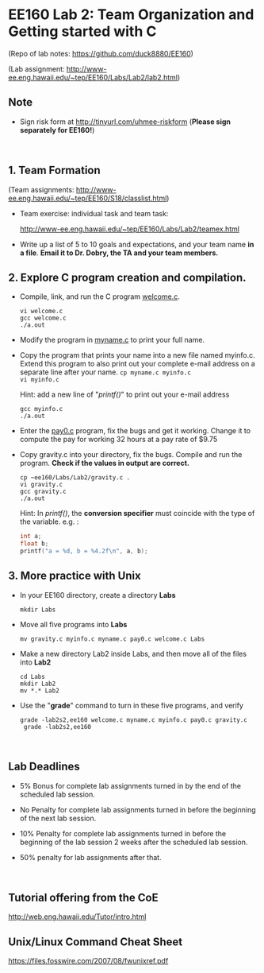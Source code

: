# EE160 Lab 2: Team Organization and Getting started with C

(Repo of lab notes: <https://github.com/duck8880/EE160>)

(Lab assignment: <http://www-ee.eng.hawaii.edu/~tep/EE160/Labs/Lab2/lab2.html>)



## Note

- Sign risk form at <http://tinyurl.com/uhmee-riskform> (**Please sign separately for EE160!**)

  ​

## 1. Team Formation

(Team assignments: <http://www-ee.eng.hawaii.edu/~tep/EE160/S18/classlist.html>)

- Team exercise: individual task and team task:

  <http://www-ee.eng.hawaii.edu/~tep/EE160/Labs/Lab2/teamex.html>

- Write up a list of 5 to 10 goals and expectations, and your team name **in a file**. **Email it to Dr. Dobry, the TA and your team members.**





## 2. Explore C program creation and compilation.

- Compile, link, and run the C program [welcome.c](http://www-ee.eng.hawaii.edu/~tep/EE160/Labs/Lab2/welcome.c).

  `vi welcome.c`  
  `gcc welcome.c`  
  `./a.out`

- Modify the program in [myname.c](http://www-ee.eng.hawaii.edu/~tep/EE160/Labs/Lab2/myname.c) to print your full name.

- Copy the program that prints your name into a new file named myinfo.c. Extend this program to also print out your complete e-mail address on a separate line after your name.
  `cp myname.c myinfo.c`  
  `vi myinfo.c`  

  Hint: add a new line of "*printf()*" to print out your e-mail address

  `gcc myinfo.c`  
  `./a.out`

- Enter the [pay0.c](http://www-ee.eng.hawaii.edu/~tep/EE160/Code/Textbook/Chap2/pay0.c) program, fix the bugs and get it working. Change it to compute the pay for working 32 hours at a pay rate of $9.75

- Copy gravity.c into your directory, fix the bugs. Compile and run the program. **Check if the values in output are correct.**

  `cp ~ee160/Labs/Lab2/gravity.c .`  
  `vi gravity.c`  
  `gcc gravity.c`  
  `./a.out`    

  Hint: In *printf()*, the **conversion specifier** must coincide with the type of the variable. e.g. :

  ```c
  int a;
  float b;
  printf("a = %d, b = %4.2f\n", a, b);
  ```



## 3. More practice with Unix

- In your EE160 directory, create a directory **Labs**

  `mkdir Labs`

- Move all five programs into **Labs**

  `mv gravity.c myinfo.c myname.c pay0.c welcome.c Labs`

- Make a new directory Lab2 inside Labs, and then move all of the files into **Lab2**

  `cd Labs`  
  `mkdir Lab2`  
  `mv *.* Lab2`

- Use the "**grade**" command to turn in these five programs, and verify

  `grade -lab2s2,ee160 welcome.c myname.c myinfo.c pay0.c gravity.c`  
  ` grade -lab2s2,ee160`

  ​

## Lab Deadlines

- 5% Bonus for complete lab assignments turned in by the end of the scheduled lab session.
- No Penalty for complete lab assignments turned in before the beginning of the next lab session.
- 10% Penalty for complete lab assignments turned in before the beginning of the lab session 2 weeks after the scheduled lab session.
- 50% penalty for lab assignments after that.  

  ​



## Tutorial offering from the CoE

<http://web.eng.hawaii.edu/Tutor/intro.html>

## Unix/Linux Command Cheat Sheet

<https://files.fosswire.com/2007/08/fwunixref.pdf>


